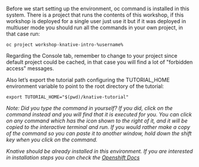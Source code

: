 Before we start setting up the environment, oc command is installed in this system. There is a project that runs the contents of this workshop, if this workshop is deployed for a single user just use it but if it was deployed in multiuser mode you should run all the commands in your own project, in that case run:

```execute
oc project workshop-knative-intro-%username%
```
Regarding the Console tab, remember to change to your project since default project could be cached, in that case you will find a lot of "forbidden access" messages.</em>

Also let’s export the tutorial path configuring the TUTORIAL_HOME environment variable to point to the root directory of the tutorial:

```execute
export TUTORIAL_HOME="$(pwd)/knative-tutorial"
```

<em>Note: Did you type the command in yourself? If you did, click on the command instead and you will find that it is executed for you. You can click on any command which has the <span class="fas fa-play-circle"></span> icon shown to the right of it, and it will be copied to the interactive terminal and run. If you would rather make a copy of the command so you can paste it to another window, hold down the shift key when you click on the command.

Knative should be already installed in this environment. If you are interested in installation steps you can check the [Openshift Docs](https://docs.openshift.com/container-platform/4.2/serverless/installing-openshift-serverless.html)
